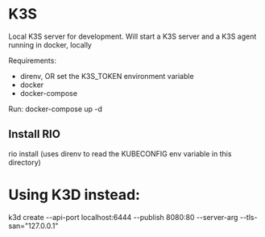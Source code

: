# K3S

Local K3S server for development. Will start a K3S server and a K3S agent running in docker, locally

Requirements: 
 - direnv, OR set the K3S_TOKEN environment variable
 - docker
 - docker-compose

Run:
docker-compose up -d

## Install RIO
rio install (uses direnv to read the KUBECONFIG env variable in this directory)

# Using K3D instead:
k3d create --api-port localhost:6444 --publish 8080:80 --server-arg --tls-san="127.0.0.1" 

